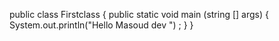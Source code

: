 public class Firstclass {
public static void main (string [] args) { System.out.println("Hello Masoud dev ") ;
}
}

